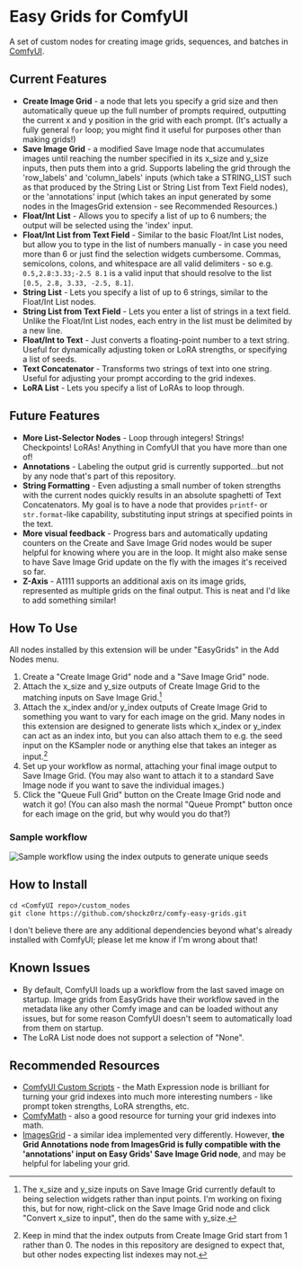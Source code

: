 # Easy Grids for ComfyUI

A set of custom nodes for creating image grids, sequences, and batches in [ComfyUI](https://github.com/comfyanonymous/ComfyUI).

## Current Features

* **Create Image Grid** - a node that lets you specify a grid size and then automatically queue up the full number of prompts required, outputting the current x and y position in the grid with each prompt. (It's actually a fully general `for` loop; you might find it useful for purposes other than making grids!)
* **Save Image Grid** - a modified Save Image node that accumulates images until reaching the number specified in its x_size and y_size inputs, then puts them into a grid. Supports labeling the grid through the 'row_labels' and 'column_labels' inputs (which take a STRING_LIST such as that produced by the String List or String List from Text Field nodes), or the 'annotations' input (which takes an input generated by some nodes in the ImagesGrid extension - see Recommended Resources.)
* **Float/Int List** - Allows you to specify a list of up to 6 numbers; the output will be selected using the 'index' input.
* **Float/Int List from Text Field** - Similar to the basic Float/Int List nodes, but allow you to type in the list of numbers manually - in case you need more than 6 or just find the selection widgets cumbersome. Commas, semicolons, colons, and whitespace are all valid delimiters - so e.g. `0.5,2.8:3.33;-2.5 8.1` is a valid input that should resolve to the list `[0.5, 2.8, 3.33, -2.5, 8.1]`.
* **String List** - Lets you specify a list of up to 6 strings, similar to the Float/Int List nodes.
* **String List from Text Field** - Lets you enter a list of strings in a text field. Unlike the Float/Int List nodes, each entry in the list must be delimited by a new line.
* **Float/Int to Text** - Just converts a floating-point number to a text string. Useful for dynamically adjusting token or LoRA strengths, or specifying a list of seeds.
* **Text Concatenator** - Transforms two strings of text into one string. Useful for adjusting your prompt according to the grid indexes.
* **LoRA List** - Lets you specify a list of LoRAs to loop through. 

## Future Features

* **More List-Selector Nodes** - Loop through integers! Strings! Checkpoints! LoRAs! Anything in ComfyUI that you have more than one of!
* **Annotations** - Labeling the output grid is currently supported...but not by any node that's part of this repository.
* **String Formatting** - Even adjusting a small number of token strengths with the current nodes quickly results in an absolute spaghetti of Text Concatenators. My goal is to have a node that provides `printf`- or `str.format`-like capability, substituting input strings at specified points in the text.
* **More visual feedback** - Progress bars and automatically updating counters on the Create and Save Image Grid nodes would be super helpful for knowing where you are in the loop. It might also make sense to have Save Image Grid update on the fly with the images it's received so far.
* **Z-Axis** - A1111 supports an additional axis on its image grids, represented as multiple grids on the final output. This is neat and I'd like to add something similar!

## How To Use

All nodes installed by this extension will be under "EasyGrids" in the Add Nodes menu.

1. Create a "Create Image Grid" node and a "Save Image Grid" node. 
2. Attach the x_size and y_size outputs of Create Image Grid to the matching inputs on Save Image Grid.[^1]  
3. Attach the x_index and/or y_index outputs of Create Image Grid to something you want to vary for each image on the grid. Many nodes in this extension are designed to generate lists which x_index or y_index can act as an index into, but you can also attach them to e.g. the seed input on the KSampler node or anything else that takes an integer as input.[^2] 
4. Set up your workflow as normal, attaching your final image output to Save Image Grid. (You may also want to attach it to a standard Save Image node if you want to save the individual images.)
5. Click the "Queue Full Grid" button on the Create Image Grid node and watch it go! (You can also mash the normal "Queue Prompt" button once for each image on the grid, but why would you do that?)

### Sample workflow

![Sample workflow using the index outputs to generate unique seeds](https://github.com/shockz0rz/comfy-easy-grids/blob/main/workflows/easygrids_workflow1.png?raw=true)

## How to Install

```
cd <ComfyUI repo>/custom_nodes
git clone https://github.com/shockz0rz/comfy-easy-grids.git
```

I don't believe there are any additional dependencies beyond what's already installed with ComfyUI; please let me know if I'm wrong about that!

## Known Issues

* By default, ComfyUI loads up a workflow from the last saved image on startup. Image grids from EasyGrids have their workflow saved in the metadata like any other Comfy image and can be loaded without any issues, but for some reason ComfyUI doesn't seem to automatically load from them on startup.
* The LoRA List node does not support a selection of "None".

## Recommended Resources

* [ComfyUI Custom Scripts](https://github.com/pythongosssss/ComfyUI-Custom-Scripts) - the Math Expression node is brilliant for turning your grid indexes into much more interesting numbers - like prompt token strengths, LoRA strengths, etc.
* [ComfyMath](https://github.com/evanspearman/ComfyMath) - also a good resource for turning your grid indexes into math.
* [ImagesGrid](https://github.com/LEv145/images-grid-comfy-plugin) - a similar idea implemented very differently. However, **the Grid Annotations node from ImagesGrid is fully compatible with the 'annotations' input on Easy Grids' Save Image Grid node**, and may be helpful for labeling your grid.


[^1]: The x_size and y_size inputs on Save Image Grid currently default to being selection widgets rather than input points. I'm working on fixing this, but for now, right-click on the Save Image Grid node and click "Convert x_size to input", then do the same with y_size.

[^2]: Keep in mind that the index outputs from Create Image Grid start from 1 rather than 0. The nodes in this repository are designed to expect that, but other nodes expecting list indexes may not.
